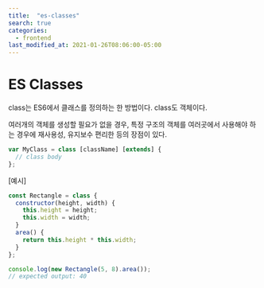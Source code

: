 ```yaml
---
title:  "es-classes"
search: true
categories: 
  - frontend
last_modified_at: 2021-01-26T08:06:00-05:00
---
```


# ES Classes

class는 ES6에서 클래스를 정의하는 한 방법이다.  class도 객체이다.



여러개의 객체를 생성할 필요가 없을 경우, 특정 구조의 객체를 여러곳에서 사용해야 하는 경우에 재사용성, 유지보수 편리한 등의 장점이 있다.



```javascript
var MyClass = class [className] [extends] {
  // class body
};
```



[예시]

```javascript
const Rectangle = class {
  constructor(height, width) {
    this.height = height;
    this.width = width;
  }
  area() {
    return this.height * this.width;
  }
};

console.log(new Rectangle(5, 8).area());
// expected output: 40
```


